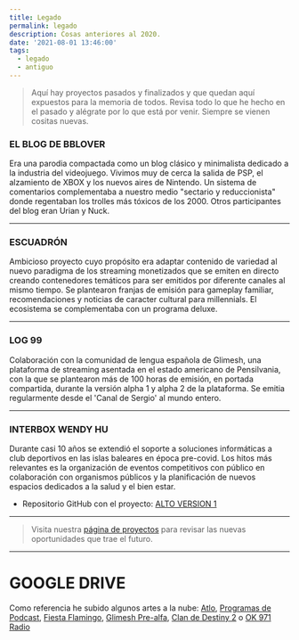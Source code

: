 ```yaml
---
title: Legado
permalink: legado
description: Cosas anteriores al 2020.
date: '2021-08-01 13:46:00'
tags: 
  - legado
  - antiguo
---
```


> Aquí hay proyectos pasados y finalizados y que quedan aquí expuestos para la memoria de todos. Revisa todo lo que he hecho en el pasado y alégrate por lo que está por venir. Siempre se vienen cositas nuevas.

### EL BLOG DE BBLOVER
<script async src="https://telegram.org/js/telegram-widget.js?15" data-telegram-post="sergiocomovas/16" data-width="100%"></script>
Era una parodia compactada como un blog clásico y minimalista dedicado a la industria del videojuego. Vivimos muy de cerca la salida de PSP, el alzamiento de XBOX y los nuevos aires de Nintendo. Un sistema de comentarios complementaba a nuestro medio "sectario y reduccionista" donde regentaban los trolles más tóxicos de los 2000. Otros participantes del blog eran Urian y Nuck. 

-----

### ESCUADRÓN
<script async src="https://telegram.org/js/telegram-widget.js?15" data-telegram-post="sergiocomovas/17" data-width="100%"></script>
Ambicioso proyecto cuyo propósito era adaptar contenido de variedad al nuevo paradigma de los streaming monetizados que se emiten en directo creando contenedores temáticos para ser emitidos por diferente canales al mismo tiempo. Se plantearon franjas de emisión para gameplay familiar, recomendaciones y noticias de caracter cultural para millennials. El ecosistema se complementaba con un programa deluxe.  

----

### LOG 99
<script async src="https://telegram.org/js/telegram-widget.js?15" data-telegram-post="sergiocomovas/18" data-width="100%"></script>
Colaboración con la comunidad de lengua española de Glimesh, una plataforma de streaming asentada en el estado americano de Pensilvania, con la que se plantearon más de 100 horas de emisión, en portada compartida, durante la versión alpha 1 y alpha 2 de la plataforma. Se emitia regularmente desde el 'Canal de Sergio' al mundo entero.

----

### INTERBOX WENDY HU
<script async src="https://telegram.org/js/telegram-widget.js?15" data-telegram-post="sergiocomovas/19" data-width="100%"></script>
Durante casi 10 años se extendió el soporte a soluciones informáticas a club deportivos en las islas baleares en época pre-covid. Los hitos más relevantes es la organización de eventos competitivos con público en colaboración con organismos públicos y la planificación de nuevos espacios dedicados a la salud y el bien estar. 

* Repositorio GitHub con el proyecto: [ALTO VERSION 1](https://github.com/sergiocomovas/atlo_version1_old)

----

> Visita nuestra <a href="/proyectos2022">página de proyectos</a> para revisar las nuevas oportunidades que trae el futuro.

----

# GOOGLE DRIVE

Como referencia he subido algunos artes a la nube: [Atlo](https://drive.google.com/file/d/1FDvqLroprQoW1C8A_tyt6cktGZ8fZVWm/view?usp=sharing), [Programas de Podcast](https://drive.google.com/file/d/1BCaXwFgD01s7ahJlUuQ42CjPKMwYcCNY/view?usp=sharing), [Fiesta Flamingo](https://drive.google.com/drive/folders/1N9V13djdJBe3FsgWxK9gjCX9J8k9jA0c?usp=sharing), [Glimesh Pre-alfa](https://drive.google.com/drive/folders/1hIdgEoOOjrbSomvcqv48Uj4eDjDMXM8k?usp=sharing), [Clan de Destiny 2](https://drive.google.com/drive/folders/1nkgMyHgLxUbQqr-LLPUDBjHh3sFd4hv0?usp=sharing) o [OK 971 Radio](https://drive.google.com/drive/folders/13rrigmEogL5BVaaLIqsurOSk4jbJm2mu?usp=sharing)